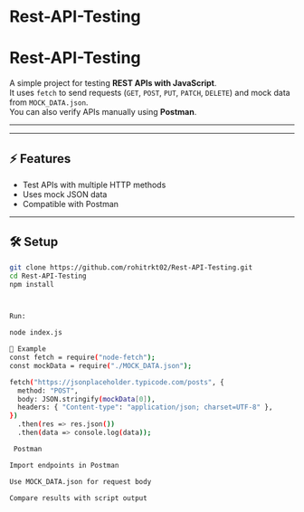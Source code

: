 # Rest-API-Testing

# Rest-API-Testing

A simple project for testing **REST APIs with JavaScript**.  
It uses `fetch` to send requests (`GET`, `POST`, `PUT`, `PATCH`, `DELETE`) and mock data from `MOCK_DATA.json`.  
You can also verify APIs manually using **Postman**.

---



---

## ⚡ Features
- Test APIs with multiple HTTP methods  
- Uses mock JSON data  
- Compatible with Postman  

---

## 🛠️ Setup
```bash
git clone https://github.com/rohitrkt02/Rest-API-Testing.git
cd Rest-API-Testing
npm install



Run:

node index.js

📌 Example
const fetch = require("node-fetch");
const mockData = require("./MOCK_DATA.json");

fetch("https://jsonplaceholder.typicode.com/posts", {
  method: "POST",
  body: JSON.stringify(mockData[0]),
  headers: { "Content-type": "application/json; charset=UTF-8" },
})
  .then(res => res.json())
  .then(data => console.log(data));

 Postman

Import endpoints in Postman

Use MOCK_DATA.json for request body

Compare results with script output
